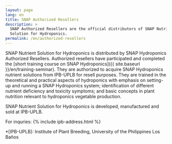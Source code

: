 ```yaml
---
layout: page
lang: en
title: SNAP Authorized Resellers
description: >
  SNAP Authorized Resellers are the official distributors of SNAP Nutrient
  Solution for Hydroponics.
permalink: /en/authorized-resellers
---
```


SNAP Nutrient Solution for Hydroponics is distributed by SNAP Hydroponics
Authorized Resellers. Authorized resellers have participated and completed
the [short training course on SNAP Hydroponics]({{ site.baseurl }}/en/training-seminar).
They are authorized to acquire SNAP Hydroponics nutrient solutions from IPB-UPLB
for resell purposes. They are trained in the theoretical and practical aspects
of hydroponics with emphasis on setting-up and running a SNAP Hydroponics system;
identification of different nutrient deficiency and toxicity symptoms; and
basic concepts in plant nutrition relevant to hydroponics vegetable production.

SNAP Nutrient Solution for Hydroponics is developed, manufactured and sold at
IPB-UPLB.

For inquries:
{% include ipb-address.html %}

*[IPB-UPLB]: Institute of Plant Breeding, University of the Philippines Los Baños
